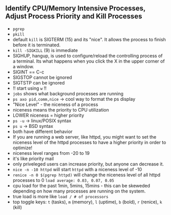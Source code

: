 ## Identify CPU/Memory Intensive Processes, Adjust Process Priority and Kill Processes
- `pgrep`
- `pkill`
- default `kill` is SIGTERM (15) and its "nice". It allows the process to finish before it is terminated.
- `kill -SIGKILL` (9) is immediate
- SIGHUP, hangup, is used to configure/reload the controlling process of a terminal. Its what happens when you click the X in the upper corner of a window.
- SIGINT == C-c
- SIGSTOP cannot be ignored
- SIGTSTP can be ignored
- !! start using `w` !!
- `jobs` shows what background processes are running
- `ps axo pid,comm,nice` -> cool way to format the ps display
- "Nice Level" - the niceness of a process
- niceness means the priority to CPU utilization
- LOWER niceness = higher priority
- `ps -u` -> linux/POSIX syntax
- `ps u`  -> BSD syntax
- both have different behavior
- If you are running a web server, like httpd, you might want to set the niceness level of the httpd processes to have a higher priority in order to optimize!
- niceness level ranges from -20 to 19
- it's like priority mail
- only priveleged users can increase priority, but anyone can decrease it.
- `nice -n -10 httpd` will start `httpd` with a niceness level of -10
- `renice -n 0 $(pgrep httpd)` will change the niceness level of all httpd
  processes to 0
`load average: 0.03, 0.07, 0.05`
- cpu load for the past 1min, 5mins, 15mins - this can be skeweded depending on
  how many processes are running on the system.
- true load is more like `load / # of processors`
- top toggle keys: `t` (tasks), `m` (memory), `l` (uptime), `b` (bold), `r`
  (renice), `k` (kill)
